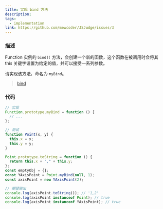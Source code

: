 ```yaml
---
title: 实现 bind 方法
description:
tags:
  - implementation
link: https://github.com/mewcoder/JSJudge/issues/3
---
```


### 描述

Function 实例的 `bind()` 方法，会创建一个新的函数，这个函数在被调用时会将其 this 关键字设置为给定的值，并可以接受一系列参数。

请实现该方法，命名为 `myBind`。

> [bind](https://developer.mozilla.org/zh-CN/docs/Web/JavaScript/Reference/Global_Objects/Function/bind)

### 代码

```js
// 实现
Function.prototype.myBind = function () {
  // ...
};

// 测试
function Point(x, y) {
  this.x = x;
  this.y = y;
}

Point.prototype.toString = function () {
  return this.x + "," + this.y;
};
const emptyObj = {};
const YAxisPoint = Point.myBind(null, 1);
const axisPoint = new YAxisPoint(2);

// 期望输出
console.log(axisPoint.toString()); // '1,2'
console.log(axisPoint instanceof Point); // true
console.log(axisPoint instanceof YAxisPoint); // true
```
